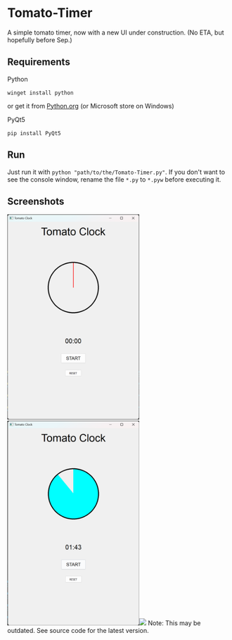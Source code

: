 # Tomato-Timer
A simple tomato timer, now with a new UI under construction. (No ETA, but hopefully before Sep.)
## Requirements
Python
```
winget install python
```
or get it from [Python.org](www.python.org) (or Microsoft store on Windows)

PyQt5
```
pip install PyQt5
```
## Run
Just run it with `python "path/to/the/Tomato-Timer.py"`. If you don't want to see the console window, rename the file ```*.py``` to ```*.pyw``` before executing it.
## Screenshots
<img src="https://github.com/leafpmpmp/Tomato-Clock/blob/main/src/Screenshot_1.png" width="300" /><img src="https://github.com/leafpmpmp/Tomato-Clock/blob/main/src/Screenshot_2.png" width="300" /><img src="https://github.com/leafpmpmp/Tomato-Clock/blob/main/src/Screenshot_3.png" width="300" />
Note: This may be outdated. See source code for the latest version.
